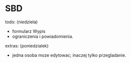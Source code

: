 # SBD

todo:
(niedziela)
- formularz Wypis
- ograniczenia i powiadomienia.

extras:
(poniedzialek)
- jedna osoba moze edytowac; inaczej tylko przegladanie.
